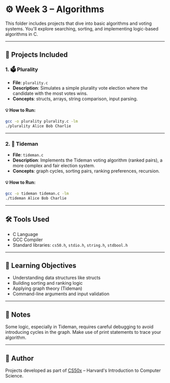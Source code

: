 
# ⚙️ Week 3 – Algorithms

This folder includes projects that dive into basic algorithms and voting systems. You'll explore searching, sorting, and implementing logic-based algorithms in C.

---

## 📂 Projects Included

### 1. 🗳️ Plurality
- **File**: `plurality.c`
- **Description**: Simulates a simple plurality vote election where the candidate with the most votes wins.
- **Concepts**: structs, arrays, string comparison, input parsing.

#### 💡 How to Run:
```bash
gcc -o plurality plurality.c -lm
./plurality Alice Bob Charlie
```

---

### 2. 🧠 Tideman
- **File**: `tideman.c`
- **Description**: Implements the Tideman voting algorithm (ranked pairs), a more complex and fair election system.
- **Concepts**: graph cycles, sorting pairs, ranking preferences, recursion.

#### 💡 How to Run:
```bash
gcc -o tideman tideman.c -lm
./tideman Alice Bob Charlie
```

---

## 🛠️ Tools Used
- C Language
- GCC Compiler
- Standard libraries: `cs50.h`, `stdio.h`, `string.h`, `stdbool.h`

---

## 🎯 Learning Objectives
- Understanding data structures like structs
- Building sorting and ranking logic
- Applying graph theory (Tideman)
- Command-line arguments and input validation

---

## 📎 Notes
Some logic, especially in Tideman, requires careful debugging to avoid introducing cycles in the graph. Make use of print statements to trace your algorithm.

---

## 🧠 Author
Projects developed as part of [CS50x](https://cs50.harvard.edu/x/) – Harvard's Introduction to Computer Science.
